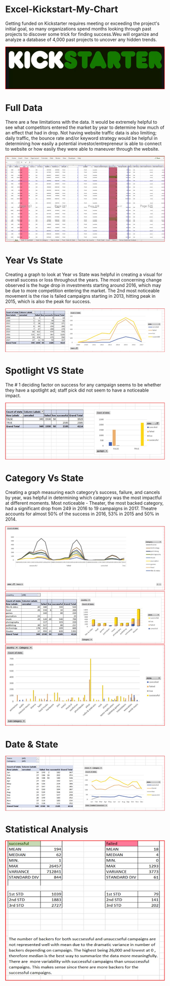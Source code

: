 # Excel-Kickstart-My-Chart
Getting funded on Kickstarter requires meeting or exceeding the project's initial goal, so many organizations spend months looking through past projects to discover some trick for finding success.Weu will organize and analyze a database of 4,000 past projects to uncover any hidden trends.

![](/images/ks.jpg)


# Full Data
There are a few limitations with the data. It would be extremely helpful to see what competitors entered the market by year to determine how much of an effect that had in drop.  Not having website traffic data is also limiting; daily traffic, the bounce rate and/or keyword strategy would be helpful in determining how easily a potential investor/entrepreneur is able to connect to website or how easily they were able to maneuver through the website.  

![](/images/Picture1.jpg)

# Year Vs State 
Creating a graph to look at Year vs State was helpful in creating a visual for overall success or loss throughout the years. The most concerning change observed is the huge drop in investments starting around 2016, which may be due to more competition entering the market. The 2nd most noticeable movement is the rise is failed campaigns starting in 2013, hitting peak in 2015, which is also the peak for success.

![](/images/YearvsState1.jpg)


# Spotlight VS State 
The # 1 deciding factor on success for any campaign seems to be whether they have a spotlight ad; staff pick did not seem to have a noticeable impact.

![](/images/SpotlightVSState.jpg)


# Category Vs State
Creating a graph measuring each category’s success, failure, and cancels by year, was helpful in determining which category was the most impactful at different moments. 
Most noticeable - Theater, the most backed category, had a significant drop from 249 in 2016 to 19 campaigns in 2017. Theatre accounts for almost 50% of the success in 2016, 53% in 2015 and 50% in 2014. 

![](/images/CategoryVsState1.jpg)
![](/images/CategoryVsState2.jpg)
![](/images/CategoryVsState3.jpg)

# Date & State

![](/images/Date&State.jpg)

# Statistical Analysis 

![](/images/StatisticalAnalysis.jpg)





